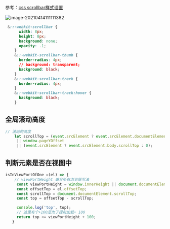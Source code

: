 参考：[css scrollbar样式设置](https://segmentfault.com/a/1190000012800450)

![image-20210414111111382](https://gitee.com/jiang-xiaoyu/picture-bed-10/raw/master/images/image-20210414111111382.png)







```css
 &::-webkit-scrollbar {
      width: 8px;
      height: 8px;
      background: none;
      opacity: .1;
    }
    &::-webkit-scrollbar-thumb {
      border-radius: 4px;
      // background: transparent;
      background: black;
    }
    &::-webkit-scrollbar-track {
      border-radius: 4px;
    }
    &::-webkit-scrollbar-track:hover {
      background: black;
    }
```





## 全局滚动高度



```js
// 滚动的高度
    let scrollTop = (event.srcElement ? event.srcElement.documentElement.scrollTop : false)
     || window.pageYOffset
     || (event.srcElement ? event.srcElement.body.scrollTop : 0);
```





## 判断元素是否在视图中

```js
isInViewPortOfOne =(el) => {
    // viewPortHeight 兼容所有浏览器写法
     const viewPortHeight = window.innerHeight || document.documentElement.clientHeight || document.body.clientHeight; 
     const offsetTop = el.offsetTop;
     const scrollTop = document.documentElement.scrollTop;
     const top = offsetTop - scrollTop;

     console.log('top', top);
     // 这里有个+100是为了提前加载+ 100
     return top <= viewPortHeight + 100;
   }
```

